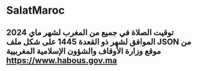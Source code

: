 # SalatMaroc

## توقيت الصلاة في جميع من المغرب لشهر ماي 2024 الموافق لشهر ذو القعدة 1445 على شكل ملف JSON من موقع وزارة الأوقاف والشؤون الإسلامية المغربيية https://www.habous.gov.ma
